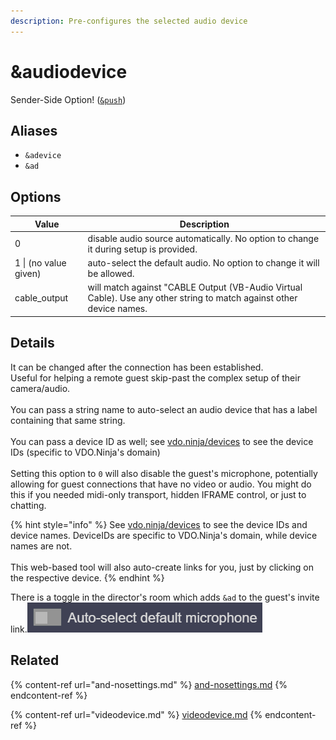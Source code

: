 ```yaml
---
description: Pre-configures the selected audio device
---
```


# \&audiodevice

Sender-Side Option! ([`&push`](push.md))

## Aliases

* `&adevice`
* `&ad`

## Options

| Value                 | Description                                                                                                          |
| --------------------- | -------------------------------------------------------------------------------------------------------------------- |
| 0                     | disable audio source automatically. No option to change it during setup is provided.                                 |
| 1 \| (no value given) | auto-select the default audio. No option to change it will be allowed.                                               |
| cable\_output         | will match against "CABLE Output (VB-Audio Virtual Cable). Use any other string to match against other device names. |

## Details

It can be changed after the connection has been established.\
Useful for helping a remote guest skip-past the complex setup of their camera/audio.\
\
You can pass a string name to auto-select an audio device that has a label containing that same string.\
\
You can pass a device ID as well; see [vdo.ninja/devices](https://vdo.ninja/devices) to see the device IDs (specific to VDO.Ninja's domain)\
\
Setting this option to `0` will also disable the guest's microphone, potentially allowing for guest connections that have no video or audio. You might do this if you needed midi-only transport, hidden IFRAME control, or just to chatting.

{% hint style="info" %}
See [vdo.ninja/devices](https://vdo.ninja/devices) to see the device IDs and device names. DeviceIDs are specific to VDO.Ninja's domain, while device names are not. \
\
This web-based tool will also auto-create links for you, just by clicking on the respective device.
{% endhint %}

There is a toggle in the director's room which adds `&ad` to the guest's invite link.![](<../.gitbook/assets/image (95).png>)

## Related

{% content-ref url="and-nosettings.md" %}
[and-nosettings.md](and-nosettings.md)
{% endcontent-ref %}

{% content-ref url="videodevice.md" %}
[videodevice.md](videodevice.md)
{% endcontent-ref %}
